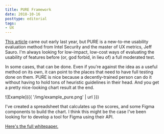 ```yaml
---
title: PURE Framework
date: 2018-10-16
posttype: editorial
tags:
- UX
---
```

[This article](https://measuringu.com/pure/) came out early last year, but PURE is a new-to-me usability evaluation method from Intel Security and the master of UX metrics, Jeff Sauro. I'm always looking for low-impact, low-cost ways of evaluating the usability of features before (or, god forbid, in lieu of) a full moderated test.

In some cases, that can be done. Even if you're against the idea as a useful method on its own, it can point to the places that need to have full testing done on them. PURE is nice because a decently-trained person can do it without having to hold tons of heuristic guidelines in their head. And you get a pretty nice-looking chart result at the end.

![Example]({{ '/img/example_pure.png' | url }})

I've created a spreadsheet that calculates up the scores, and some Figma components to build the chart. I think this might be the case I've been looking for to develop a tool for Figma using their API.

[Here's the full whitepaper.](https://measuringu.com/wp-content/uploads/2016/05/CHI-pure2016.pdf)